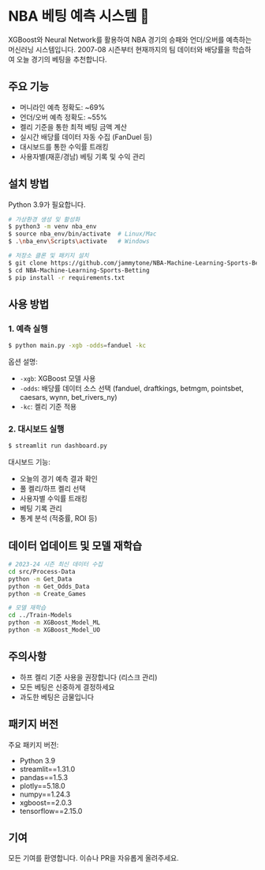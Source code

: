 # NBA 베팅 예측 시스템 🏀

XGBoost와 Neural Network를 활용하여 NBA 경기의 승패와 언더/오버를 예측하는 머신러닝 시스템입니다. 2007-08 시즌부터 현재까지의 팀 데이터와 배당률을 학습하여 오늘 경기의 베팅을 추천합니다.

## 주요 기능

- 머니라인 예측 정확도: ~69%
- 언더/오버 예측 정확도: ~55%
- 켈리 기준을 통한 최적 베팅 금액 계산
- 실시간 배당률 데이터 자동 수집 (FanDuel 등)
- 대시보드를 통한 수익률 트래킹
- 사용자별(재훈/경남) 베팅 기록 및 수익 관리

## 설치 방법

Python 3.9가 필요합니다.

```bash
# 가상환경 생성 및 활성화
$ python3 -m venv nba_env
$ source nba_env/bin/activate  # Linux/Mac
$ .\nba_env\Scripts\activate   # Windows

# 저장소 클론 및 패키지 설치
$ git clone https://github.com/jammytone/NBA-Machine-Learning-Sports-Betting.git
$ cd NBA-Machine-Learning-Sports-Betting
$ pip install -r requirements.txt
```

## 사용 방법

### 1. 예측 실행

```bash
$ python main.py -xgb -odds=fanduel -kc
```

옵션 설명:
- `-xgb`: XGBoost 모델 사용
- `-odds`: 배당률 데이터 소스 선택 (fanduel, draftkings, betmgm, pointsbet, caesars, wynn, bet_rivers_ny)
- `-kc`: 켈리 기준 적용

### 2. 대시보드 실행

```bash
$ streamlit run dashboard.py
```

대시보드 기능:
- 오늘의 경기 예측 결과 확인
- 풀 켈리/하프 켈리 선택
- 사용자별 수익률 트래킹
- 베팅 기록 관리
- 통계 분석 (적중률, ROI 등)

## 데이터 업데이트 및 모델 재학습

```bash
# 2023-24 시즌 최신 데이터 수집
cd src/Process-Data
python -m Get_Data
python -m Get_Odds_Data
python -m Create_Games

# 모델 재학습
cd ../Train-Models
python -m XGBoost_Model_ML
python -m XGBoost_Model_UO
```

## 주의사항

- 하프 켈리 기준 사용을 권장합니다 (리스크 관리)
- 모든 베팅은 신중하게 결정하세요
- 과도한 베팅은 금물입니다

## 패키지 버전

주요 패키지 버전:
- Python 3.9
- streamlit==1.31.0
- pandas==1.5.3
- plotly==5.18.0
- numpy==1.24.3
- xgboost==2.0.3
- tensorflow==2.15.0

## 기여

모든 기여를 환영합니다. 이슈나 PR을 자유롭게 올려주세요.
